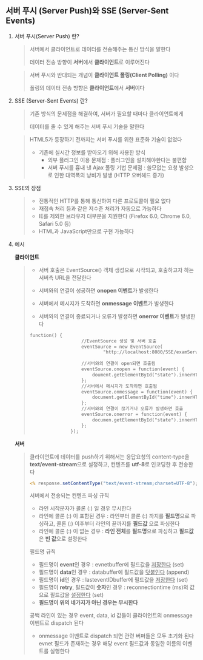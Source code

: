 ## 서버 푸시 (Server Push)와 SSE (Server-Sent Events) 

1. 서버 푸시(Server Push) 란?

   > 서버에서 클라이언트로 데이터를 전송해주는 통신 방식을 말한다
   >
   > 데이터 전송 방향이 **서버**에서 **클라이언트**로 이루어진다

   > 서버 푸시와 반대되는 개념이 **클라이언트 폴링(Client Polling)** 이다
   >
   > 폴링의 데이터 전송 방향은 **클라이언트**에서 **서버**이다

2. SSE (Server-Sent Events) 란?

   > 기존 방식의 문제점을 해결하여, 서버가 필요할 때마다 클라이언트에게 
   >
   > 데이터를 줄 수 있게 해주는 서버 푸시 기술을 말한다

   > HTML5가 등장하기 전까지는 서버 푸시를 위한 표준화 기술이 없었다
   >
   > - 기존에 실시간 정보를 받아오기 위해 사용한 방식 
   >   - 외부 플러그인 이용
   >     문제점 : 플러그인을 설치해야한다는 불편함
   >   - 서버 푸시를 흉내 낸 Ajax 폴링 기법 
   >     문제점 : 쓸모없는 요청 발생으로 인한 대역폭의 낭비가 발생 
   >     (HTTP 오버헤드 증가)

3. SSE의 장점

   > - 전통적인 HTTP를 통해 통신하여 다른 프로토콜이 필요 없다
   > - 재접속 처리 등과 같은 저수준 처리가 자동으로 가능하다
   > - IE를 제외한 브라우저 대부분을 지원한다 (Firefox 6.0, Chrome 6.0, Safari 5.0 등)
   > - HTML과 JavaScript만으로 구현 가능하다

4. 예시

   **클라이언트**

   > - 서버 호출은 EventSource() 객체 생성으로 시작되고, 호출하고자 하는 서버측 URL을 전달한다
   >
   > - 서버와의 연결이 성공하면 **onopen 이벤트**가 발생한다
   >
   > - 서버에서 메시지가 도착하면 **onmessage 이벤트**가 발생한다
   >
   > - 서버와의 연결이 종료되거나 오류가 발생하면 **onerror 이벤트**가 발생한다
   >
   >
   > ```html
   > function() {
   > 					//EventSource 생성 및 서버 호출
   > 					eventSource = new EventSource(
   > 							"http://localhost:8080/SSE/examServer.jsp");
   > 					
   > 					//서버와의 연결이 open되면 호출됨
   > 					eventSource.onopen = function(event) {
   > 						doument.getElementById("state").innerHTML = "STARTED";
   > 					};
   > 					//서버에서 메시지가 도착하면 호출됨
   > 					eventSource.onmessage = function(event) {
   > 						document.getElementById("time").innerHTML = event.data;
   > 					};
   > 					//서버와의 연결이 끊기거나 오류가 발생하면 호출
   > 					eventSource.onerror = function(event) {
   > 						documen.getElementById("state").innerHTML = "ERROR";
   > 					};
   > 				});
   > ```

   

   **서버**

   > 클라이언트에 데이터를 push하기 위해서는 응답요청의 content-type을 **text/event-stream**으로 설정하고, 컨텐츠를 **utf-8**로 인코딩한 후 전송한다	
   >
   > ```jsp
   > <% response.setContentType("text/event-stream;charset=UTF-8"); %>
   > ```
   >
   > 서버에서 전송되는 컨텐츠 파싱 규칙
   >
   > - 라인 시작문자가 콜론 (:) 일 경우 무시한다
   > - 라인에 콜론 (:) 이 포함된 경우 : 라인부터 콜론 (:) 까지를 **필드명**으로 파싱하고, 콜론 (:) 이후부터 라인의 끝까지를 **필드값** 으로 파싱한다
   > - 라인에 콜론 (:) 이 없는 경우 : **라인 전체**를 **필드명**으로 파싱하고 **필드값**은 **빈 값**으로 설정한다
   >
   > 필드명 규칙 
   >
   > - 필드명이 **event**인 경우 : evnetbuffer에 필드값을 <u>저장한다</u> (set)
   > - 필드명이 **data**인 경우 : databuffer에 필드값을 <u>덧붙인다</u> (append)
   > - 필드명이 **id**인 경우 : lasteventIDbuffer에 필드값을 <u>저장한다</u> (set)
   > - 필드명이 **retry**, 필드값이 **숫자**인 경우 :  reconnectiontime (ms)의 값으로 필드값을 <u>설정한다</u> (set)
   > - **필드명이 위의 네가지가 아닌 경우는 무시한다**
   >
   > 공백 라인이 있는 경우 event, data, id 값들이 클라이언트의 onmessage 이벤트로 dispatch 된다
   >
   > - onmessage 이벤트로 dispatch 되면 관련 버퍼들은 모두 초기화 된다
   > 	 evnet 필드가 존재하는 경우 해당 event 필드값과 동일한 이름의 이벤트를 실행한다		 	

